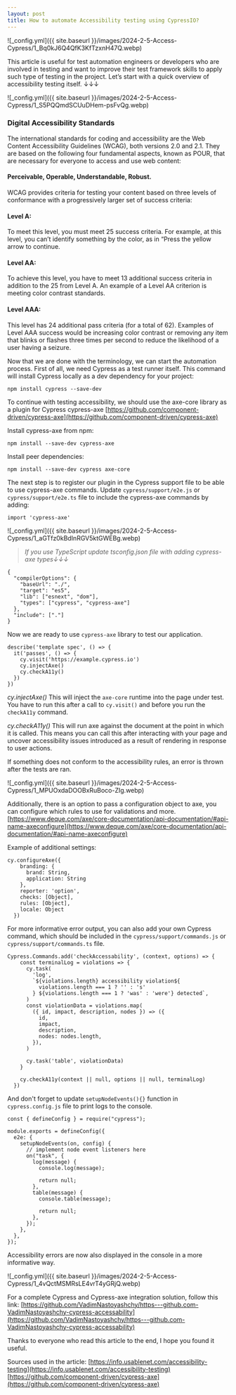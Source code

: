 ```yaml
---
layout: post
title: How to automate Accessibility testing using CypressIO?
---
```


![_config.yml]({{ site.baseurl }}/images/2024-2-5-Access-Cypress/1_Bq0kJ6Q4QfK3KfTzxnH47Q.webp)

This article is useful for test automation engineers or developers who are involved in testing and want to improve their test framework skills to apply such type of testing in the project.
Let’s start with a quick overview of accessibility testing itself. ↓↓↓

![_config.yml]({{ site.baseurl }}/images/2024-2-5-Access-Cypress/1_S5PQQmdSCUuDHem-psFvQg.webp)

### Digital Accessibility Standards

The international standards for coding and accessibility are the Web Content Accessibility Guidelines (WCAG), both versions 2.0 and 2.1. They are based on the following four fundamental aspects, known as POUR, that are necessary for everyone to access and use web content:
#### Perceivable, Operable, Understandable, Robust.

WCAG provides criteria for testing your content based on three levels of conformance with a progressively larger set of success criteria:

#### Level A: 
To meet this level, you must meet 25 success criteria. For example, at this level, you can’t identify something by the color, as in “Press the yellow arrow to continue.

#### Level AA: 
To achieve this level, you have to meet 13 additional success criteria in addition to the 25 from Level A. An example of a Level AA criterion is meeting color contrast standards.

#### Level AAA: 
This level has 24 additional pass criteria (for a total of 62). Examples of Level AAA success would be increasing color contrast or removing any item that blinks or flashes three times per second to reduce the likelihood of a user having a seizure.

Now that we are done with the terminology, we can start the automation process.
First of all, we need Cypress as a test runner itself.
This command will install Cypress locally as a dev dependency for your project:

```
npm install cypress --save-dev
```

To continue with testing accessibility, we should use the axe-core library as a plugin for Cypress cypress-axe
[https://github.com/component-driven/cypress-axe](https://github.com/component-driven/cypress-axe)

Install cypress-axe from npm:

```
npm install --save-dev cypress-axe
```

Install peer dependencies:

```
npm install --save-dev cypress axe-core
```

The next step is to register our plugin in the Cypress support file to be able to use cypress-axe commands. Update `cypress/support/e2e.js` or `cypress/support/e2e.ts` file to include the cypress-axe commands by adding:

```
import 'cypress-axe'
```

![_config.yml]({{ site.baseurl }}/images/2024-2-5-Access-Cypress/1_aGTfz0kBdInRGV5ktGWEBg.webp)

> *If you use TypeScript update tsconfig.json file with adding cypress-axe types↓↓↓*

```
{
  "compilerOptions": {
    "baseUrl": "./",
    "target": "es5",
    "lib": ["esnext", "dom"],
    "types": ["cypress", "cypress-axe"]
  },
  "include": ["."]
}
```

Now we are ready to use `cypress-axe` library to test our application.

```
describe('template spec', () => {
  it('passes', () => {
    cy.visit('https://example.cypress.io')
    cy.injectAxe()
    cy.checkA11y()
  })
})
```

*cy.injectAxe()*
This will inject the `axe-core` runtime into the page under test. You have to run this after a call to `cy.visit()` and before you run the `checkA11y` command.

*cy.checkA11y()*
This will run axe against the document at the point in which it is called. This means you can call this after interacting with your page and uncover accessibility issues introduced as a result of rendering in response to user actions.

If something does not conform to the accessibility rules, an error is thrown after the tests are ran.

![_config.yml]({{ site.baseurl }}/images/2024-2-5-Access-Cypress/1_MPUOxdaDOOBxRuBoco-ZIg.webp)

Additionally, there is an option to pass a configuration object to axe, you can configure which rules to use for validations and more. 
[https://www.deque.com/axe/core-documentation/api-documentation/#api-name-axeconfigure](https://www.deque.com/axe/core-documentation/api-documentation/#api-name-axeconfigure)

Example of additional settings:

```
cy.configureAxe({
    branding: {
      brand: String,
      application: String
    },
    reporter: 'option',
    checks: [Object],
    rules: [Object],
    locale: Object
  })
```

For more informative error output, you can also add your own Cypress command, which should be included in the `cypress/support/commands.js` or `cypress/support/commands.ts` file.

```
Cypress.Commands.add('checkAccessability', (context, options) => {
    const terminalLog = violations => {
      cy.task(
        'log',
        `${violations.length} accessibility violation${
          violations.length === 1 ? '' : 's'
        } ${violations.length === 1 ? 'was' : 'were'} detected`,
      )
      const violationData = violations.map(
        ({ id, impact, description, nodes }) => ({
          id,
          impact,
          description,
          nodes: nodes.length,
        }),
      )
  
      cy.task('table', violationData)
    }
  
    cy.checkA11y(context || null, options || null, terminalLog)
  })
```

And don't forget to update `setupNodeEvents(){}` function in `cypress.config.js` file to print logs to the console.

```
const { defineConfig } = require("cypress");

module.exports = defineConfig({
  e2e: {
    setupNodeEvents(on, config) {
      // implement node event listeners here
      on("task", {
        log(message) {
          console.log(message);

          return null;
        },
        table(message) {
          console.table(message);

          return null;
        },
      });
    },
  },
});
```

Accessibility errors are now also displayed in the console in a more informative way.

![_config.yml]({{ site.baseurl }}/images/2024-2-5-Access-Cypress/1_4vQctMSMRsLE4vrT4yGRjQ.webp)

For a complete Cypress and Cypress-axe integration solution, follow this link:
[https://github.com/VadimNastoyashchy/https---github.com-VadimNastoyashchy-cypress-accessability](https://github.com/VadimNastoyashchy/https---github.com-VadimNastoyashchy-cypress-accessability)

Thanks to everyone who read this article to the end, I hope you found it useful.

Sources used in the article:
[https://info.usablenet.com/accessibility-testing](https://info.usablenet.com/accessibility-testing)
[https://github.com/component-driven/cypress-axe](https://github.com/component-driven/cypress-axe)